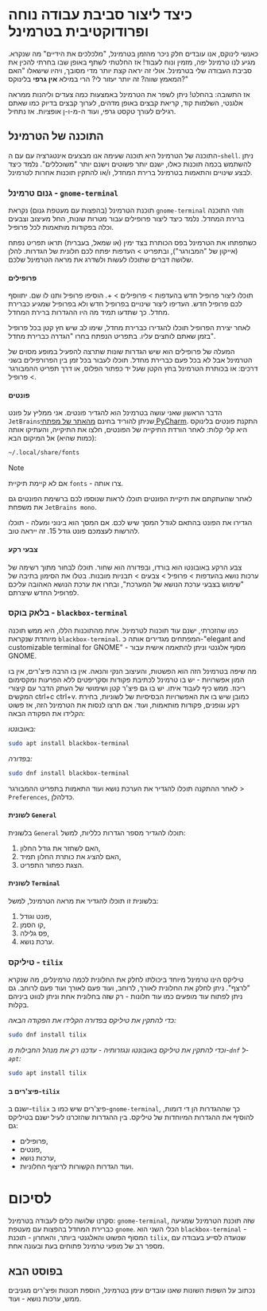 # כיצד ליצור סביבת עבודה נוחה ופרודוקטיבית בטרמינל
כאנשי לינוקס, אנו עובדים חלק ניכר מהזמן בטרמינל, "מלכלכים את הידיים" מה שנקרא. מגיע לנו טרמינל יפה, מזמין ונוח לעבוד! אז החלטתי לשתף באופן שבו בחרתי להכין את סביבת העבודה שלי בטרמינל. אולי זה יראה קצת יותר מדי מסובך, ויהיו שישאלו "האם המאמץ שווה? זה יותר יעזור לי? הרי במילא **אין גרפי** בלינוקס?"

אז התשובה: בהחלט! ניתן לשפר את הטרמינל באמצעות כמה צעדים וליהנות ממראה אלגנטי, השלמות קוד, קריאת קבצים באופן מדהים, לערוך קבצים בדיוק כמו שאתם רגילים לעורך טקסט גרפי, ועוד ה-מ-ו-ן אופציות. אז נתחיל.

## התוכנה של הטרמינל
התוכנה של הטרמינל היא תוכנה שעימה אנו מבצעים אינטגרציה עם עם ה-`shell`.  ניתן להשתמש בכמה תוכנות כאלו, ישנם יותר פשוטים וישנם יותר "משוכללים". נלמד כיצד לבצע שינויים והתאמות בטרמינל ברירת המחדל, ו/או להתקין תוכנות אחרות לטרמינל.

### גנום טרמינל - `gnome-terminal`
תוכנת הטרמינל (בהפצות עם מעטפת גנום) נקראת `gnome-terminal` וזוהי התוכנה ברירת המחדל. נלמד כיצד ליצור פרופילים עבור מטרות שונות, החל מעיצוב וצבעים וכלה בפקודות מותאמות לכל פרופיל.

כשתפתחו את הטרמינל בפס הכותרת בצד ימין (או שמאל, בעברית) תראו תפריט נפתח (אייקון של "המבורגר"), ובתפריט > העדפות יפתח לכם חלונית של הגדרות. להלן שלושה דברים שתוכלו לעשות ולשדרג את מראה הטרמינל שלכם.

#### פרופילים
תוכלו ליצור פרופיל חדש בהעדפות > פרופילים > +.  הוסיפו פרופיל ותנו לו שם. יתווסף לכם פרופיל חדש. העדיפו ליצור שינויים בפרופיל חדש ולא בפרופיל שמגיע כברירת מחדל. כך שתדעו תמיד מה היו ההגדרות ברירת המחדל.

לאחר יצירת הפרופיל תוכלו להגדירו כברירת מחדל, שימו לב שיש חץ קטן בכל פרופיל בזמן שאתם לוחצים עליו. בתפריט הנפתח בחרו "הגדרה כברירת מחדל".

המעלה של פרופילים הוא שיש הגדרות שונות שתרצה להפעיל במופע מסוים של הטרמינל אבל לא בכל פעם כברירת מחדל. תוכלו לעבור בכל זמן בין הפרורפילים בשני דרכים: או בכותרת הטרמינל בחץ הקטן שעל יד כפתור הפלוס, או דרך תפריט ההמבורגר > פרופיל.

#### פונטים
הדבר הראשון שאני עושה בטרמינל הוא להגדיר פונטים. אני ממליץ על פונט `JetBrains`שניתן להוריד בחינם [מהאתר של מפתחי PyCharm](https://www.jetbrains.com/lp/mono/). התקנת פונטים בלינוקס היא קלי קלות: לאחר הורדת התיקייה של הפונטים, חלצו את התיקייה, והעתיקו אותה (כמות שהיא) אל המיקום הבא:

```sh
~/.local/share/fonts
```

>[!note]
>אם לא קיימת תיקיית `fonts` - צרו אותה.

לאחר שהעתקתם את תיקיית הפונטים תוכלו לראות שנוספו לכם ברשימת הפונטים גם את משפחת `JetBrains mono`.

הגדירו את הפונט בהתאם לגודל המסך שיש לכם. אם המסך הוא בינוני ומעלה - תוכלו להרשות לעצמכם פונט גודל 15. זה ייראה טוב.

#### צבעי רקע
צבע הרקע באובונטו הוא בורדו, ובפדורה הוא שחור. תוכלו לבחור מתוך רשימה של ערכות נושא בהעדפות > פרופיל > צבעים > תבניות מובנות. בטלו את הסימון בתיבה של "שימוש בצבעי ערכת הנושא של המערכת", ובחרו את ערכת הנושא האהובה עליכם לפרופיל החדש שיצרתם.

### בלאק בוקס - `blackbox-terminal`
כמו שהזכרתי, ישנם עוד תוכנות לטרמינל. אחת מהתוכנות הללו, היא ממש תוכנה מיוחדת שנקראת `blackbox-terminal`. המפתחים מגדירים אותה כ-"elegant and customizable terminal for GNOME" - מסוף אלגנטי וניתן להתאמה אישית עבור GNOME. 

מה שיפה בטרמינל הזה הוא הפשטות, והעיצוב הנקי והנאה. אין בו הרבה פיצ'רים, אין בו המון אפשרויות - יש בו טרמינל לכתיבת פקודות וסקריפטים ללא הפרעות ומקסימום ריכוז. ממש כיף לעבוד איתו. יש בו גם פיצ'ר קטן ושימושי של העתק הדבר עם קיצורי המקשים ctrl+c ctrl+v. כמובן שיש בו את האפשרויות הבסיסיות של לשוניות, בחירת רקע וגופנים, פקודות מותאמות, ועוד. אם תרצו לנסות את הטרמינל הזה, אז פשוט הקלידו את הפקודה הבאה:

*באובונטו:*

```sh
sudo apt install blackbox-terminal
```

*בפדורה:*

```sh
sudo dnf install blackbox-terminal
```

לאחר ההתקנה תוכלו להגדיר את הערכת נושא ועוד התאמות בתפריט ההמבורגר > `Preferences`, כדלהלן.

#### לשונית `General`
בלשונית `General` תוכלו להגדיר מספר הגדרות כלליות, למשל:

1. האם לשחזר את גודל החלון,
2. האם להציג את כותרת החלון תמיד,
3. הצגת כפתור התפריט.

#### לשונית `Terminal`

בלשונית זו תוכלו להגדיר את מראה הטרמינל, למשל:

1. פונט וגודל,
2. קו הסמן,
3. פס גלילה,
4. ערכת נושא.

### טיליקס - `tilix`
טיליקס הינו טרמינל מיוחד ביכולתו לחלק את החלונית לכמה טרמינלים, מה שנקרא "לרצף". ניתן לחלק את החלונית לאורך, לרוחב, ועוד פעם לאורך ועוד פעם לרוחב. גם ניתן לפתוח עוד מופעים כמו עוד חלונות - רק שזה בחלונית אחת וניתן לנווט ביניהם בקלות.

*כדי להתקין את טיליקס בפדורה הקלידו את הפקודה הבאה:*

```bash
sudo dnf install tilix
```

*וכדי להתקין את טיליקס באובונטו ונגזרותיה - עדכנו רק את מנהל החבילות מ-`dnf` ל-`apt`:*

```bash
sudo apt install tilix
```

#### פיצ'רים ב-`tilix`
ישנם ב-`tilix` פיצ'רים שיש כמו ב-`gnome-terminal`, כך שההגדרות הן די דומות, להוסיף את ההגדרות המיוחדות של טיליקס. בין ההגדרות שהזכרנו לעיל ישנם בטיליקס גם:

- פרופילים,
- פונטים,
- ערכות נושא,
- ועוד הגדרות הקשורות לריצוף החלוניות.

# לסיכום
סקרנו שלושה כלים לעבודה בטרמינל: `gnome-terminal`, שזה תוכנת הטרמינל שמגיעה כברירת המחדל בהפצות עם מעטפת `gnome`. הכלי השני הוא `blackbox-terminal` - המסוף הפשוט והאלגנטי ביותר, והאחרון - תוכנת `tilix`, שנועדה לסייע בעבודה עם מספר רב של מופעי טרמינל פתוחים בעת ובעונה אחת.

## בפוסט הבא
נכתוב על השפות השונות שאנו עובדים עימן בטרמינל, הוספת תכונות ופיצ'רים מגניבים ממש, ערכות נושא - ועוד.